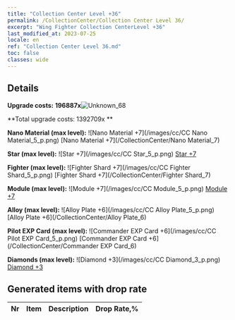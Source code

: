 ```yaml
---
title: "Collection Center Level +36"
permalink: /CollectionCenter/Collection Center Level 36/
excerpt: "Wing Fighter Collection CenterLevel +36"
last_modified_at: 2023-07-25
locale: en
ref: "Collection Center Level 36.md"
toc: false
classes: wide
---
```



## Details

 **Upgrade costs:** **196887x**![Unknown_68](/images/item/bh_img25_p.png)

 **Total upgrade costs: 1392709x **

 **Nano Material (max level):** ![Nano Material +7](/images/cc/CC Nano Material_5_p.png) [Nano Material +7](/CollectionCenter/Nano Material_7)

 **Star (max level):** ![Star +7](/images/cc/CC Star_5_p.png) [Star +7](/CollectionCenter/Star_7)

 **Fighter (max level):** ![Fighter Shard +7](/images/cc/CC Fighter Shard_5_p.png) [Fighter Shard +7](/CollectionCenter/Fighter Shard_7)

 **Module (max level):** ![Module +7](/images/cc/CC Module_5_p.png) [Module +7](/CollectionCenter/Module_7)

 **Alloy (max level):** ![Alloy Plate +6](/images/cc/CC Alloy Plate_5_p.png) [Alloy Plate +6](/CollectionCenter/Alloy Plate_6)

 **Pilot EXP Card (max level):** ![Commander EXP Card +6](/images/cc/CC Pilot EXP Card_5_p.png) [Commander EXP Card +6](/CollectionCenter/Commander EXP Card_6)

 **Diamonds (max level):** ![Diamond +3](/images/cc/CC Diamond_3_p.png) [Diamond +3](/CollectionCenter/Diamond_3)

## Generated items with drop rate

  |  Nr |     Item   |    Description   |  Drop Rate,% |
  |:----|:----------:|:-----------------|:-------------|

